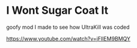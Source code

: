 # I Wont Sugar Coat It

goofy mod I made to see how UltraKill was coded

https://www.youtube.com/watch?v=jFIlEM9BMQY
